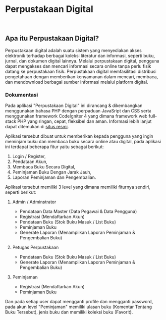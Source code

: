 # Perpustakaan Digital

<br>

## Apa itu Perpustakaan Digital?

Perpustakaan digital adalah suatu sistem yang menyediakan akses elektronik terhadap berbagai koleksi literatur dan informasi, seperti buku, jurnal, dan dokumen digital lainnya. Melalui perpustakaan digital, pengguna dapat mengakses dan mencari informasi secara online tanpa perlu fisik datang ke perpustakaan fisik. Perpustakaan digital memfasilitasi distribusi pengetahuan dengan memberikan kenyamanan dalam mencari, membaca, dan mendownload berbagai sumber informasi melalui platform digital.

### Dokumentasi

Pada aplikasi "Perpustakaan Digital" ini dirancang & dikembangkan menggunakan bahasa PHP dengan perpaduan JavaSript dan CSS serta menggunakan framework CodeIgniter 4 yang dimana framework web full-stack PHP yang ringan, cepat, fleksibel dan aman. 
Informasi lebih lanjut dapat ditemukan di [situs resmi](http://codeigniter.com). 

Aplikasi tersebut dibuat untuk memberikan kepada pengguna yang ingin meminjam buku dan membaca buku secara online atau digital, pada aplikasi ini terdapat beberapa fitur yaitu sebagai berikut:
1. Login / Register,
2. Pendataan Akun,
3. Membaca Buku Secara Digital,
4. Peminjaman Buku Dengan Jarak Jauh,
5. Laporan Peminjaman dan Pengembalian.

Aplikasi tersebut memiliki 3 level yang dimana memiliki fiturnya sendiri, seperti berikut:
1. Admin / Adminstrator
   - Pendataan Data Master (Data Pegawai & Data Pengguna)
   - Registrasi (Mendaftarkan Akun)
   - Pendataan Buku (Stok Buku Masuk / List Buku)
   - Peminjaman Buku
   - Generate Laporan (Menampilkan Laporan Peminjaman & Pengembalian Buku)
     
2. Petugas Perpustakaan
   - Pendataan Buku (Stok Buku Masuk / List Buku)
   - Generate Laporan (Menampilkan Laporan Peminjaman & Pengembalian Buku)

3. Peminjaman
   - Registrasi (Mendaftarkan Akun)
   - Peminjaman Buku
  
Dan pada setiap user dapat mengganti profile dan mengganti password, pada akun level "Peminjaman" memiliki ulasan buku (Komentar Tentang Buku Tersebut), jenis buku dan memiliki koleksi buku (Favorit). 
